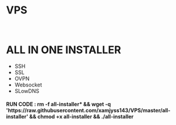 # VPS
<br/>
<h1>ALL IN ONE INSTALLER</h1>
<ul>
<li>SSH</li>
<li>SSL</li>
<li>OVPN</li>
<li>Websocket</li>
<li>SLowDNS</li>
</ul>
<h4>RUN CODE :  <b>rm -f all-installer* && wget -q 'https://raw.githubusercontent.com/xamjyss143/VPS/master/all-installer' && chmod +x all-installer && ./all-installer</b></h4>
